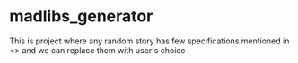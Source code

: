 # madlibs_generator
This is project where any random story has few specifications mentioned in &lt;> and we can replace them with user's choice

